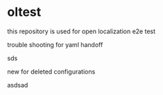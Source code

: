 # oltest
this repository is used for open localization e2e test

trouble shooting for yaml handoff

sds

new for deleted configurations

asdsad